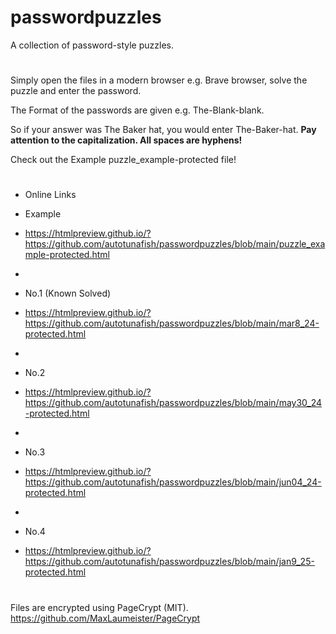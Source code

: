 # passwordpuzzles
A collection of password-style puzzles.
#

Simply open the files in a modern browser e.g. Brave browser, solve the puzzle and enter the password.

The Format of the passwords are given e.g. The-Blank-blank.

So if your answer was The Baker hat, you would enter The-Baker-hat. 
**Pay attention to the capitalization. All spaces are hyphens!**

Check out the Example puzzle_example-protected file!

#
-  Online Links


-  Example 
-  https://htmlpreview.github.io/?https://github.com/autotunafish/passwordpuzzles/blob/main/puzzle_example-protected.html
-
-  No.1   (Known Solved)
-  https://htmlpreview.github.io/?https://github.com/autotunafish/passwordpuzzles/blob/main/mar8_24-protected.html
-  
-  No.2
-  https://htmlpreview.github.io/?https://github.com/autotunafish/passwordpuzzles/blob/main/may30_24-protected.html
-  
-  No.3
-  https://htmlpreview.github.io/?https://github.com/autotunafish/passwordpuzzles/blob/main/jun04_24-protected.html
-
-  No.4
-  https://htmlpreview.github.io/?https://github.com/autotunafish/passwordpuzzles/blob/main/jan9_25-protected.html
#

Files are encrypted using PageCrypt (MIT). https://github.com/MaxLaumeister/PageCrypt
